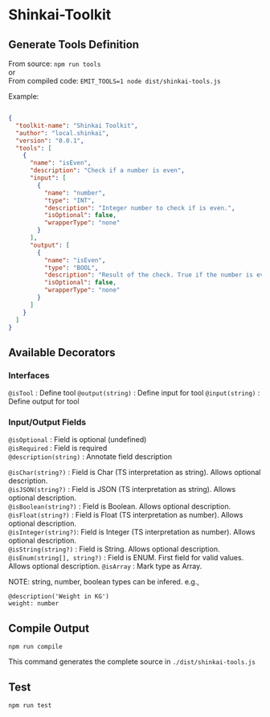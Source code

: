 # Shinkai-Toolkit

## Generate Tools Definition

From source: `npm run tools`  
or  
From compiled code: `EMIT_TOOLS=1 node dist/shinkai-tools.js`

Example:
```json

{
  "toolkit-name": "Shinkai Toolkit",
  "author": "local.shinkai",
  "version": "0.0.1",
  "tools": [
    {
      "name": "isEven",
      "description": "Check if a number is even",
      "input": [
        {
          "name": "number",
          "type": "INT",
          "description": "Integer number to check if is even.",
          "isOptional": false,
          "wrapperType": "none"
        }
      ],
      "output": [
        {
          "name": "isEven",
          "type": "BOOL",
          "description": "Result of the check. True if the number is even.",
          "isOptional": false,
          "wrapperType": "none"
        }
      ]
    }
  ]
}
```

## Available Decorators
### Interfaces
  `@isTool` : Define tool
  `@output(string)` : Define input for tool 
  `@input(string)` : Define output for tool

### Input/Output Fields
  `@isOptional` : Field is optional (undefined)  
  `@isRequired` : Field is required  
  `@description(string)` : Annotate field description    
 
  `@isChar(string?)` : Field is Char (TS interpretation as string). Allows optional description.  
  `@isJSON(string?)` : Field is JSON (TS interpretation as string). Allows optional description.  
  `@isBoolean(string?)` : Field is Boolean. Allows optional description.  
  `@isFloat(string?)` : Field is Float (TS interpretation as number). Allows optional description.  
  `@isInteger(string?)`: Field is Integer (TS interpretation as number). Allows optional description.  
  `@isString(string?)` : Field is String. Allows optional description.  
  `@isEnum(string[], string?)` : Field is ENUM. First field for valid values. Allows optional description.
  `@isArray` : Mark type as Array.  
  
NOTE: string, number, boolean types can be infered. e.g., 
```
@description('Weight in KG')
weight: number
```
## Compile Output
`npm run compile`

This command generates the complete source in `./dist/shinkai-tools.js`

## Test
`npm run test`

